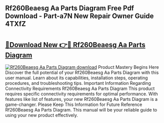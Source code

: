 ## Rf260Beaesg Aa Parts Diagram Free Pdf Download - Part-a7N New Repair Owner Guide 4TXfZ

# <h2><a href="http://dfrlyd.blite.top/?on=Rf260Beaesg+Aa+Parts+Diagram">🔗Download New 👉🔴 Rf260Beaesg Aa Parts Diagram</a></h2>

[![Rf260Beaesg Aa Parts Diagram download](https://i.imgur.com/lujVjoI.png)](http://dfrlyd.blite.top/?on=Rf260Beaesg+Aa+Parts+Diagram)
Product Mastery Begins Here Discover the full potential of your Rf260Beaesg Aa Parts Diagram with this user manual. Learn about its capabilities, installation steps, operating procedures, and troubleshooting tips. Important Information Regarding Connectivity Requirements Rf260Beaesg Aa Parts Diagram This product requires specific connectivity requirements for optimal performance. With features like list of features, your new Rf260Beaesg Aa Parts Diagram is a game-changer. Please Keep This Information for Future Reference Rf260Beaesg Aa Parts Diagram. This manual will be your reliable guide to using your new product effectively.
